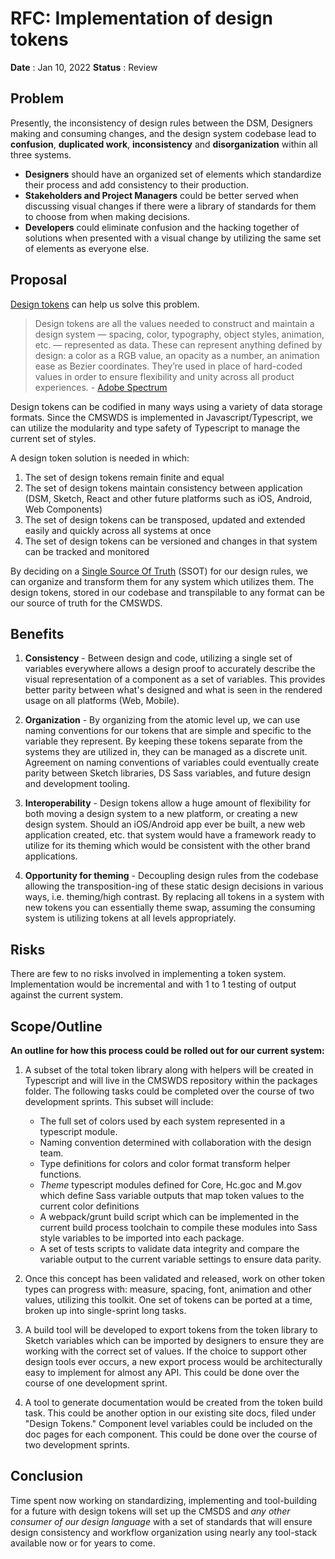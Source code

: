 # RFC: Implementation of design tokens

**Date** : Jan 10, 2022
**Status** : Review

## Problem

Presently, the inconsistency of design rules between the DSM, Designers making and consuming changes, and the design system codebase lead to **confusion**, **duplicated work**, **inconsistency** and **disorganization** within all three systems.

- **Designers** should have an organized set of elements which standardize their process and add consistency to their production.
- **Stakeholders and Project Managers** could be better served when discussing visual changes if there were a library of standards for them to choose from when making decisions.
- **Developers** could eliminate confusion and the hacking together of solutions when presented with a visual change by utilizing the same set of elements as everyone else.

## Proposal

[Design tokens](https://www.invisionapp.com/inside-design/design-tokens/) can help us solve this problem.

> Design tokens are all the values needed to construct and maintain a design system — spacing, color, typography, object styles, animation, etc. — represented as data. These can represent anything defined by design: a color as a RGB value, an opacity as a number, an animation ease as Bezier coordinates. They’re used in place of hard-coded values in order to ensure flexibility and unity across all product experiences. - [Adobe Spectrum](https://spectrum.adobe.com/page/design-tokens/)

Design tokens can be codified in many ways using a variety of data storage formats. Since the CMSWDS is implemented in Javascript/Typescript, we can utilize the modularity and type safety of Typescript to manage the current set of styles.

A design token solution is needed in which:

1. The set of design tokens remain finite and equal
2. The set of design tokens maintain consistency between application (DSM, Sketch, React and other future platforms such as iOS, Android, Web Components)
3. The set of design tokens can be transposed, updated and extended easily and quickly across all systems at once
4. The set of design tokens can be versioned and changes in that system can be tracked and monitored

By deciding on a [Single Source Of Truth](https://en.wikipedia.org/wiki/Single_source_of_truth) (SSOT) for our design rules, we can organize and transform them for any system which utilizes them. The design tokens, stored in our codebase and transpilable to any format can be our source of truth for the CMSWDS.

## Benefits

1. **Consistency** - Between design and code, utilizing a single set of variables everywhere allows a design proof to accurately describe the visual representation of a component as a set of variables. This provides better parity between what's designed and what is seen in the rendered usage on all platforms (Web, Mobile).

2. **Organization** - By organizing from the atomic level up, we can use naming conventions for our tokens that are simple and specific to the variable they represent. By keeping these tokens separate from the systems they are utilized in, they can be managed as a discrete unit. Agreement on naming conventions of variables could eventually create parity between Sketch libraries, DS Sass variables, and future design and development tooling.

3. **Interoperability** - Design tokens allow a huge amount of flexibility for both moving a design system to a new platform, or creating a new design system. Should an iOS/Android app ever be built, a new web application created, etc. that system would have a framework ready to utilize for its theming which would be consistent with the other brand applications.

4. **Opportunity for theming** - Decoupling design rules from the codebase allowing the transposition-ing of these static design decisions in various ways, i.e. theming/high contrast. By replacing all tokens in a system with new tokens you can essentially theme swap, assuming the consuming system is utilizing tokens at all levels appropriately.

## Risks

There are few to no risks involved in implementing a token system. Implementation would be incremental and with 1 to 1 testing of output against the current system.

## Scope/Outline

**An outline for how this process could be rolled out for our current system:**

1. A subset of the total token library along with helpers will be created in Typescript and will live in the CMSWDS repository within the packages folder. The following tasks could be completed over the course of two development sprints. This subset will include:

   - The full set of colors used by each system represented in a typescript module.
   - Naming convention determined with collaboration with the design team.
   - Type definitions for colors and color format transform helper functions.
   - _Theme_ typescript modules defined for Core, Hc.goc and M.gov which define Sass variable outputs that map token values to the current color definitions
   - A webpack/grunt build script which can be implemented in the current build process toolchain to compile these modules into Sass style variables to be imported into each package.
   - A set of tests scripts to validate data integrity and compare the variable output to the current variable settings to ensure data parity.

2. Once this concept has been validated and released, work on other token types can progress with: measure, spacing, font, animation and other values, utilizing this toolkit. One set of tokens can be ported at a time, broken up into single-sprint long tasks.

3. A build tool will be developed to export tokens from the token library to Sketch variables which can be imported by designers to ensure they are working with the correct set of values. If the choice to support other design tools ever occurs, a new export process would be architecturally easy to implement for almost any API. This could be done over the course of one development sprint.

4. A tool to generate documentation would be created from the token build task. This could be another option in our existing site docs, filed under "Design Tokens." Component level variables could be included on the doc pages for each component. This could be done over the course of two development sprints.

## Conclusion

Time spent now working on standardizing, implementing and tool-building for a future with design tokens will set up the CMSDS and _any other consumer of our design language_ with a set of standards that will ensure design consistency and workflow organization using nearly any tool-stack available now or for years to come.
